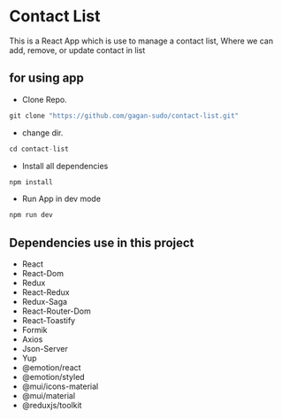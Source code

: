 # Contact List

This is a React App which is use to manage a contact list,
Where we can add, remove, or update contact in list 


## for using app 

- Clone Repo.

```js
git clone "https://github.com/gagan-sudo/contact-list.git"
```

- change dir. 

```js
cd contact-list
```

- Install all dependencies

```js
npm install
```

- Run App in dev mode 

```js
npm run dev
```

## Dependencies use in this project

- React 
- React-Dom
- Redux
- React-Redux
- Redux-Saga
- React-Router-Dom
- React-Toastify
- Formik
- Axios
- Json-Server
- Yup
- @emotion/react
- @emotion/styled
- @mui/icons-material
- @mui/material
- @reduxjs/toolkit
